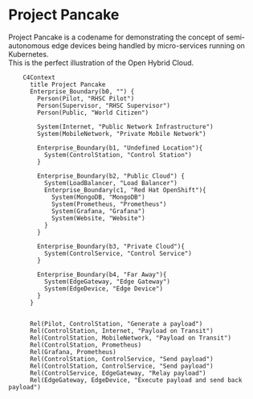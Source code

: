 # Project Pancake 

Project Pancake is a codename for demonstrating the concept of semi-autonomous edge devices being handled by micro-services running on Kubernetes.  
This is the perfect illustration of the Open Hybrid Cloud. 


```mermaid 
    C4Context
      title Project Pancake
      Enterprise_Boundary(b0, "") {
        Person(Pilot, "RHSC Pilot")
        Person(Supervisor, "RHSC Supervisor")
        Person(Public, "World Citizen")

        System(Internet, "Public Network Infrastructure")
        System(MobileNetwork, "Private Mobile Network")

        Enterprise_Boundary(b1, "Undefined Location"){
          System(ControlStation, "Control Station")
        }

        Enterprise_Boundary(b2, "Public Cloud") {
          System(LoadBalancer, "Load Balancer")
          Enterprise_Boundary(c1, "Red Hat OpenShift"){
            System(MongoDB, "MongoDB")
            System(Prometheus, "Prometheus")
            System(Grafana, "Grafana")
            System(Website, "Website")
          }
        }

        Enterprise_Boundary(b3, "Private Cloud"){
          System(ControlService, "Control Service")
        }

        Enterprise_Boundary(b4, "Far Away"){
          System(EdgeGateway, "Edge Gateway")
          System(EdgeDevice, "Edge Device")
        }
      }


      Rel(Pilot, ControlStation, "Generate a payload")
      Rel(ControlStation, Internet, "Payload on Transit")
      Rel(ControlStation, MobileNetwork, "Payload on Transit")
      Rel(ControlStation, Prometheus)
      Rel(Grafana, Prometheus)
      Rel(ControlStation, ControlService, "Send payload")
      Rel(ControlStation, ControlService, "Send payload")      
      Rel(ControlService, EdgeGateway, "Relay payload")
      Rel(EdgeGateway, EdgeDevice, "Execute payload and send back payload")

```

<!-- 
      UpdateElementStyle(customerA, $fontColor="red", $bgColor="grey", $borderColor="red")
      UpdateRelStyle(customerA, SystemAA, $textColor="blue", $lineColor="blue", $offsetX="5")
      UpdateRelStyle(SystemAA, SystemE, $textColor="blue", $lineColor="blue", $offsetY="-10")
      UpdateRelStyle(SystemAA, SystemC, $textColor="blue", $lineColor="blue", $offsetY="-40", $offsetX="-50")
      UpdateRelStyle(SystemC, customerA, $textColor="red", $lineColor="red", $offsetX="-50", $offsetY="20")

      UpdateLayoutConfig($c4ShapeInRow="3", $c4BoundaryInRow="1") -->